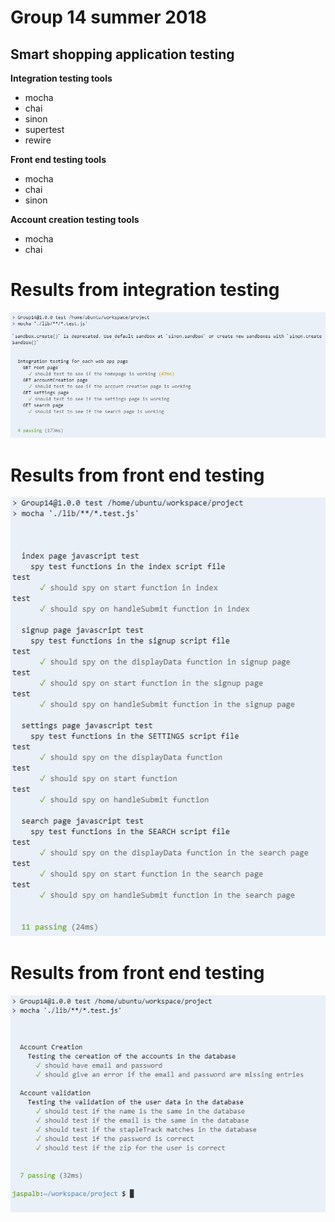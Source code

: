 # Group 14 summer 2018 
## Smart shopping application testing 

**Integration testing tools**
* mocha
* chai
* sinon
* supertest
* rewire

**Front end testing tools**
* mocha
* chai
* sinon

**Account creation testing tools**
* mocha
* chai

# Results from integration testing
![](results/integration_results.PNG)

# Results from front end testing
![](results/front_testing_results.PNG)

# Results from front end testing
![](results/account_test_results.PNG)

